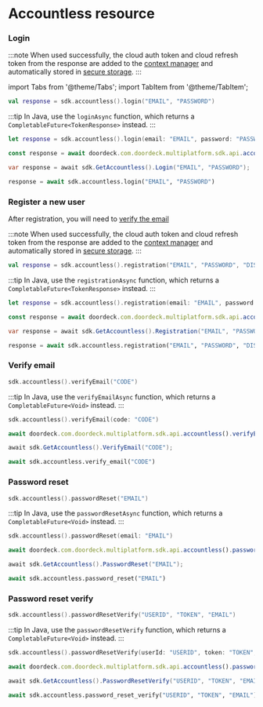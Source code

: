# Accountless resource

### Login

:::note
When used successfully, the cloud auth token and cloud refresh token from the response are added to the [context manager](context-manager.md) and automatically stored in [secure storage](initialize.md#secure-storage).
:::

import Tabs from '@theme/Tabs';
import TabItem from '@theme/TabItem';

<Tabs>
<TabItem value="jvm" label="JVM & Android">

```kotlin showLineNumbers
val response = sdk.accountless().login("EMAIL", "PASSWORD")
```

:::tip
In Java, use the `loginAsync` function, which returns a `CompletableFuture<TokenResponse>` instead.
:::

</TabItem>
<TabItem value="swift" label="Swift">

```swift showLineNumbers
let response = sdk.accountless().login(email: "EMAIL", password: "PASSWORD")
```

</TabItem>
<TabItem value="js" label="JavaScript">

```js showLineNumbers
const response = await doordeck.com.doordeck.multiplatform.sdk.api.accountless().login("EMAIL", "PASSWORD");
```

</TabItem>
<TabItem value="csharp" label="C#">

```csharp showLineNumbers
var response = await sdk.GetAccountless().Login("EMAIL", "PASSWORD");
```

</TabItem>
<TabItem value="python" label="Python">

```python showLineNumbers
response = await sdk.accountless.login("EMAIL", "PASSWORD")
```

</TabItem>
</Tabs>

### Register a new user

After registration, you will need to [verify the email](#verify-email)

:::note
When used successfully, the cloud auth token and cloud refresh token from the response are added to the [context manager](context-manager.md) and automatically stored in [secure storage](initialize.md#secure-storage).
:::

<Tabs>
<TabItem value="jvm" label="JVM & Android">

```kotlin showLineNumbers
val response = sdk.accountless().registration("EMAIL", "PASSWORD", "DISPLAY_NAME", false, PUBLIC_KEY)
```

:::tip
In Java, use the `registrationAsync` function, which returns a `CompletableFuture<TokenResponse>` instead.
:::

</TabItem>
<TabItem value="swift" label="Swift">

```swift showLineNumbers
let response = sdk.accountless().registration(email: "EMAIL", password: "PASSWORD", displayName: "DISPLAY_NAME", force: false, publicKey: PUBLIC_KEY)
```

</TabItem>
<TabItem value="js" label="JavaScript">

```js showLineNumbers
const response = await doordeck.com.doordeck.multiplatform.sdk.api.accountless().registration("EMAIL", "PASSWORD", "DISPLAY_NAME", false, PUBLIC_KEY);
```

</TabItem>
<TabItem value="csharp" label="C#">

```csharp showLineNumbers
var response = await sdk.GetAccountless().Registration("EMAIL", "PASSWORD", "DISPLAY_NAME", false, "BASE64_PUBLIC_KEY");
```

</TabItem>
<TabItem value="python" label="Python">

```python showLineNumbers
response = await sdk.accountless.registration("EMAIL", "PASSWORD", "DISPLAY_NAME", False, "BASE64_PUBLIC_KEY")
```

</TabItem>
</Tabs>

### Verify email

<Tabs>
<TabItem value="jvm" label="JVM & Android">

```kotlin showLineNumbers
sdk.accountless().verifyEmail("CODE")
```

:::tip
In Java, use the `verifyEmailAsync` function, which returns a `CompletableFuture<Void>` instead.
:::

</TabItem>
<TabItem value="swift" label="Swift">

```swift showLineNumbers
sdk.accountless().verifyEmail(code: "CODE")
```

</TabItem>
<TabItem value="js" label="JavaScript">

```js showLineNumbers
await doordeck.com.doordeck.multiplatform.sdk.api.accountless().verifyEmail("CODE");
```

</TabItem>
<TabItem value="csharp" label="C#">

```csharp showLineNumbers
await sdk.GetAccountless().VerifyEmail("CODE");
```

</TabItem>
<TabItem value="python" label="Python">

```python showLineNumbers
await sdk.accountless.verify_email("CODE")
```

</TabItem>
</Tabs>

### Password reset

<Tabs>
<TabItem value="jvm" label="JVM & Android">

```kotlin showLineNumbers
sdk.accountless().passwordReset("EMAIL")
```

:::tip
In Java, use the `passwordResetAsync` function, which returns a `CompletableFuture<Void>` instead.
:::

</TabItem>
<TabItem value="swift" label="Swift">

```swift showLineNumbers
sdk.accountless().passwordReset(email: "EMAIL")
```

</TabItem>
<TabItem value="js" label="JavaScript">

```js showLineNumbers
await doordeck.com.doordeck.multiplatform.sdk.api.accountless().passwordReset("EMAIL");
```

</TabItem>
<TabItem value="csharp" label="C#">

```csharp showLineNumbers
await sdk.GetAccountless().PasswordReset("EMAIL");
```

</TabItem>
<TabItem value="python" label="Python">

```python showLineNumbers
await sdk.accountless.password_reset("EMAIL")
```

</TabItem>
</Tabs>

### Password reset verify

<Tabs>
<TabItem value="jvm" label="JVM & Android">

```kotlin showLineNumbers
sdk.accountless().passwordResetVerify("USERID", "TOKEN", "EMAIL")
```

:::tip
In Java, use the `passwordResetVerify` function, which returns a `CompletableFuture<Void>` instead.
:::

</TabItem>
<TabItem value="swift" label="Swift">

```swift showLineNumbers
sdk.accountless().passwordResetVerify(userId: "USERID", token: "TOKEN", email: "EMAIL")
```

</TabItem>
<TabItem value="js" label="JavaScript">

```js showLineNumbers
await doordeck.com.doordeck.multiplatform.sdk.api.accountless().passwordResetVerify("USERID", "TOKEN", "EMAIL");
```

</TabItem>
<TabItem value="csharp" label="C#">

```csharp showLineNumbers
await sdk.GetAccountless().PasswordResetVerify("USERID", "TOKEN", "EMAIL");
```

</TabItem>
<TabItem value="python" label="Python">

```python showLineNumbers
await sdk.accountless.password_reset_verify("USERID", "TOKEN", "EMAIL")
```

</TabItem>
</Tabs>
